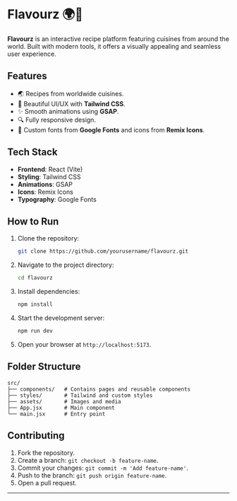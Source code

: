 # Flavourz 🌍🍴  

**Flavourz** is an interactive recipe platform featuring cuisines from around the world. Built with modern tools, it offers a visually appealing and seamless user experience.  

## Features  

- 🌏 Recipes from worldwide cuisines.  
- 🎨 Beautiful UI/UX with **Tailwind CSS**.  
- ✨ Smooth animations using **GSAP**.  
- 🔍 Fully responsive design.  
- 🎨 Custom fonts from **Google Fonts** and icons from **Remix Icons**.  

## Tech Stack  

- **Frontend**: React (Vite)  
- **Styling**: Tailwind CSS  
- **Animations**: GSAP  
- **Icons**: Remix Icons  
- **Typography**: Google Fonts  

## How to Run  

1. Clone the repository:  
   ```bash
   git clone https://github.com/yourusername/flavourz.git
   ```  
2. Navigate to the project directory:  
   ```bash
   cd flavourz
   ```  
3. Install dependencies:  
   ```bash
   npm install
   ```  
4. Start the development server:  
   ```bash
   npm run dev
   ```  
5. Open your browser at `http://localhost:5173`.  

## Folder Structure  

```plaintext
src/  
├── components/   # Contains pages and reusable components  
├── styles/       # Tailwind and custom styles  
├── assets/       # Images and media  
├── App.jsx       # Main component  
└── main.jsx      # Entry point  
```  

## Contributing  

1. Fork the repository.  
2. Create a branch: `git checkout -b feature-name`.  
3. Commit your changes: `git commit -m 'Add feature-name'`.  
4. Push to the branch: `git push origin feature-name`.  
5. Open a pull request.  

---

